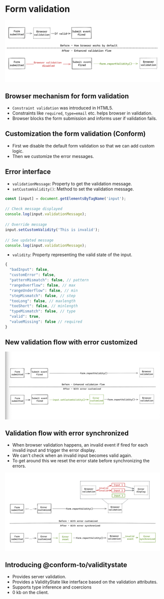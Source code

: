 # Form validation

![](./form-validation.png)

## Browser mechanism for form validation

- `Constraint validation` was introduced in HTML5.
- Constraints like `required`, `type=email` etc. helps browser in validation.
- Browser blocks the form submission and informs user if validation fails.

## Customization the form validation (Conform)

- First we disable the default form validation so that we can add custom logic.
- Then we customize the error messages.

## Error interface

- `validationMessage`: Property to get the validation message.
- `setCustomValidity()`: Method to set the validation message.

```javascript
const [input] = document.getElementsByTagName('input');
​
// Check message displayed
console.log(input.validationMessage);
​
// Override message
input.setCustomValidity('This is invalid');
​
// See updated message
console.log(input.validationMessage);
```

- `validity`: Property representing the valid state of the input.

```javascript
{
  "badInput": false,
  "customError": false,
  "patternMismatch": false, // pattern
  "rangeOverflow": false, // max
  "rangeUnderflow": false, // min
  "stepMismatch": false, // step
  "tooLong": false, // maxlength
  "tooShort": false, // minlength
  "typeMismatch": false, // type
  "valid": true,
  "valueMissing": false // required
}
```

## New validation flow with error customized

![](./custom-validation-flow.png)

## Validation flow with error synchronized

- When browser validation happens, an invalid event if fired for each invalid input and trigger the error display.
- We can't check when an invalid input becomes valid again.
- To get around this we reset the error state before synchronizing the errors.

![](./invalid-event.png)

## Introducing @conform-to/validitystate

- Provides server validation.
- Provides a ValidityState like interface based on the validation attributes.
- Supports type inference and coercions
- 0 kb on the client.
